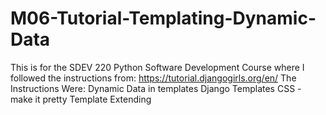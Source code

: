 # M06-Tutorial-Templating-Dynamic-Data
This is for the SDEV 220 Python Software Development Course where I followed the instructions from:  https://tutorial.djangogirls.org/en/ The Instructions Were:  Dynamic Data in templates Django Templates CSS - make it pretty Template Extending
